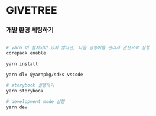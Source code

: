 # GIVETREE

### 개발 환경 세팅하기

```bash

# yarn 이 설치되어 있지 않다면, 다음 명령어를 관리자 권한으로 실행
corepack enable

yarn install

yarn dlx @yarnpkg/sdks vscode
```

```bash
# storybook 실행하기
yarn storybook

# development mode 실행
yarn dev
```
